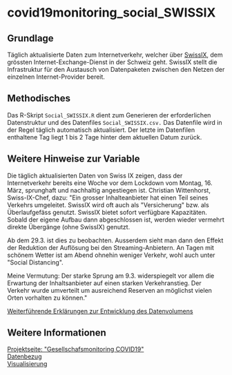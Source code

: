 # covid19monitoring_social_SWISSIX

## Grundlage
Täglich aktualisierte Daten zum Internetverkehr, welcher über [SwissIX](https://www.swissix.ch/), dem grössten Internet-Exchange-Dienst in der Schweiz geht. SwissIX stellt die Infrastruktur für den Austausch von Datenpaketen zwischen den Netzen der einzelnen Internet-Provider bereit.

## Methodisches
Das R-Skript `Social_SWISSIX.R` dient zum Generieren der erforderlichen Datenstruktur und des Datenfiles `Social_SWISSIX.csv.`
Das Datenfile wird in der Regel täglich automatisch aktualisiert. Der letzte im Datenfilen enthaltene Tag liegt 1 bis 2 Tage hinter dem aktuellen Datum zurück.

## Weitere Hinweise zur Variable
Die täglich aktualisierten Daten von Swiss IX zeigen, dass der Internetverkehr bereits eine Woche vor dem Lockdown vom Montag, 16. März, sprunghaft und nachhaltig angestiegen ist. Christian Wittenhorst, Swiss-IX-Chef, dazu: "Ein grosser Inhalteanbieter hat einen Teil seines Verkehrs umgeleitet. SwissIX wird oft auch als "Versicherung" bzw. als Überlaufgefäss genutzt. SwissIX bietet sofort verfügbare Kapazitäten. Sobald der eigene Aufbau dann abgeschlossen ist, werden wieder vermehrt direkte Übergänge (ohne SwissIX) genutzt.

Ab dem 29.3. ist dies zu beobachten. Ausserdem sieht man dann den Effekt der Reduktion der Auflösung bei den Streaming-Anbietern. An Tagen mit schönem Wetter ist am Abend ohnehin weniger Verkehr, wohl auch unter "Social Distancing".

Meine Vermutung: Der starke Sprung am 9.3. widerspiegelt vor allem die Erwartung der Inhaltsanbieter auf einen starken Verkehranstieg. Der Verkehr wurde umverteilt um ausreichend Reserven an möglichst vielen Orten vorhalten zu können."

[Weiterführende Erklärungen zur Entwicklung des Datenvolumens](https://www.tagesanzeiger.ch/was-der-datenverkehr-ueber-unser-verhalten-verraet-436727633329)

## Weitere Informationen
[Projektseite: "Gesellschafsmonitoring COVID19"](https://github.com/statistikZH/covid19monitoring) <br>
[Datenbezug](https://www.web.statistik.zh.ch/covid19_indikatoren_uebersicht/#/) <br>
[Visualisierung](https://www.web.statistik.zh.ch/cms_vis/covid19_indikatoren/) <br>
